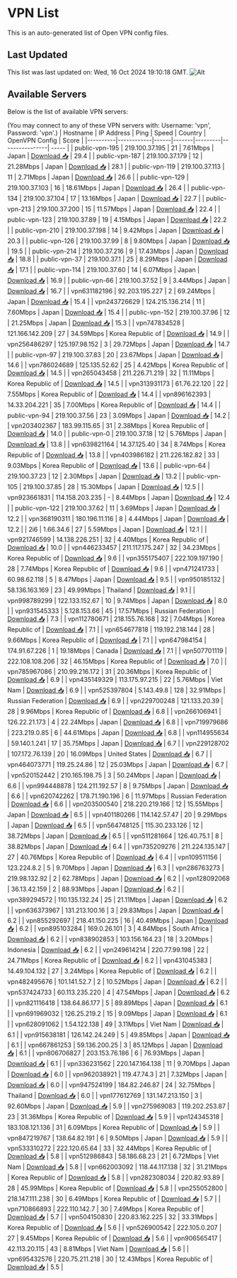 # VPN List

This is an auto-generated list of Open VPN config files.

## Last Updated

This list was last updated on: Wed, 16 Oct 2024 19:10:18 GMT.
![Alt](https://repobeats.axiom.co/api/embed/186b98318ef1479477931607c1ad7d823f12451f.svg "Repobeats analytics image")

## Available Servers

Below is the list of available VPN servers:

(You may connect to any of these VPN servers with: Username: 'vpn', Password: 'vpn'.)
| Hostname | IP Address | Ping | Speed | Country | OpenVPN Config | Score |
|----------|------------|------|-------|---------|----------------| ----- |
| public-vpn-195 | 219.100.37.195 | 21 | 7.61Mbps | Japan | [Download 📥](./configs/server_0_JP.ovpn) | 29.4 |
| public-vpn-187 | 219.100.37.179 | 12 | 21.28Mbps | Japan | [Download 📥](./configs/server_1_JP.ovpn) | 28.1 |
| public-vpn-119 | 219.100.37.113 | 11 | 2.71Mbps | Japan | [Download 📥](./configs/server_2_JP.ovpn) | 26.6 |
| public-vpn-129 | 219.100.37.103 | 16 | 18.61Mbps | Japan | [Download 📥](./configs/server_3_JP.ovpn) | 26.4 |
| public-vpn-134 | 219.100.37.104 | 17 | 13.16Mbps | Japan | [Download 📥](./configs/server_4_JP.ovpn) | 22.7 |
| public-vpn-213 | 219.100.37.200 | 15 | 11.57Mbps | Japan | [Download 📥](./configs/server_5_JP.ovpn) | 22.4 |
| public-vpn-123 | 219.100.37.89 | 19 | 4.15Mbps | Japan | [Download 📥](./configs/server_6_JP.ovpn) | 22.2 |
| public-vpn-210 | 219.100.37.198 | 14 | 9.42Mbps | Japan | [Download 📥](./configs/server_7_JP.ovpn) | 20.3 |
| public-vpn-126 | 219.100.37.99 | 8 | 9.80Mbps | Japan | [Download 📥](./configs/server_8_JP.ovpn) | 19.5 |
| public-vpn-214 | 219.100.37.216 | 9 | 17.43Mbps | Japan | [Download 📥](./configs/server_9_JP.ovpn) | 18.8 |
| public-vpn-37 | 219.100.37.1 | 25 | 8.29Mbps | Japan | [Download 📥](./configs/server_10_JP.ovpn) | 17.1 |
| public-vpn-114 | 219.100.37.60 | 14 | 6.07Mbps | Japan | [Download 📥](./configs/server_11_JP.ovpn) | 16.9 |
| public-vpn-66 | 219.100.37.52 | 9 | 3.44Mbps | Japan | [Download 📥](./configs/server_12_JP.ovpn) | 16.7 |
| vpn631182196 | 92.203.195.227 | 2 | 69.24Mbps | Japan | [Download 📥](./configs/server_13_JP.ovpn) | 15.4 |
| vpn243726629 | 124.215.136.214 | 11 | 7.60Mbps | Japan | [Download 📥](./configs/server_14_JP.ovpn) | 15.4 |
| public-vpn-152 | 219.100.37.96 | 12 | 21.25Mbps | Japan | [Download 📥](./configs/server_15_JP.ovpn) | 15.3 |
| vpn747834528 | 121.166.142.209 | 27 | 34.59Mbps | Korea Republic of | [Download 📥](./configs/server_16_KR.ovpn) | 14.9 |
| vpn256486297 | 125.197.98.152 | 3 | 29.72Mbps | Japan | [Download 📥](./configs/server_17_JP.ovpn) | 14.7 |
| public-vpn-97 | 219.100.37.83 | 20 | 23.67Mbps | Japan | [Download 📥](./configs/server_18_JP.ovpn) | 14.6 |
| vpn786024689 | 125.135.52.62 | 25 | 4.42Mbps | Korea Republic of | [Download 📥](./configs/server_19_KR.ovpn) | 14.5 |
| vpn265043458 | 211.226.71.219 | 32 | 11.11Mbps | Korea Republic of | [Download 📥](./configs/server_20_KR.ovpn) | 14.5 |
| vpn313931173 | 61.76.22.120 | 22 | 7.55Mbps | Korea Republic of | [Download 📥](./configs/server_21_KR.ovpn) | 14.4 |
| vpn896162393 | 14.33.204.221 | 35 | 7.00Mbps | Korea Republic of | [Download 📥](./configs/server_22_KR.ovpn) | 14.4 |
| public-vpn-94 | 219.100.37.56 | 23 | 3.09Mbps | Japan | [Download 📥](./configs/server_23_JP.ovpn) | 14.2 |
| vpn203402367 | 183.99.115.65 | 31 | 2.38Mbps | Korea Republic of | [Download 📥](./configs/server_24_KR.ovpn) | 14.0 |
| public-vpn-0 | 219.100.37.18 | 12 | 5.76Mbps | Japan | [Download 📥](./configs/server_25_JP.ovpn) | 13.8 |
| vpn639821164 | 14.37.125.40 | 34 | 8.74Mbps | Korea Republic of | [Download 📥](./configs/server_26_KR.ovpn) | 13.8 |
| vpn403986182 | 211.226.182.82 | 33 | 9.03Mbps | Korea Republic of | [Download 📥](./configs/server_27_KR.ovpn) | 13.6 |
| public-vpn-64 | 219.100.37.23 | 12 | 2.30Mbps | Japan | [Download 📥](./configs/server_28_JP.ovpn) | 13.2 |
| public-vpn-105 | 219.100.37.85 | 28 | 15.30Mbps | Japan | [Download 📥](./configs/server_29_JP.ovpn) | 12.5 |
| vpn923661831 | 114.158.203.235 | - | 8.44Mbps | Japan | [Download 📥](./configs/server_30_JP.ovpn) | 12.4 |
| public-vpn-122 | 219.100.37.62 | 11 | 3.69Mbps | Japan | [Download 📥](./configs/server_31_JP.ovpn) | 12.2 |
| vpn368190311 | 180.196.11.116 | 8 | 4.44Mbps | Japan | [Download 📥](./configs/server_32_JP.ovpn) | 12.2 |
| 2i6 | 1.66.34.6 | 27 | 5.59Mbps | Japan | [Download 📥](./configs/server_33_JP.ovpn) | 12.1 |
| vpn921746599 | 14.138.226.251 | 32 | 4.40Mbps | Korea Republic of | [Download 📥](./configs/server_34_KR.ovpn) | 10.0 |
| vpn446233457 | 211.117.175.247 | 32 | 34.23Mbps | Korea Republic of | [Download 📥](./configs/server_35_KR.ovpn) | 9.6 |
| vpn355175407 | 222.109.197.190 | 28 | 7.74Mbps | Korea Republic of | [Download 📥](./configs/server_36_KR.ovpn) | 9.6 |
| vpn471241733 | 60.98.62.118 | 5 | 8.47Mbps | Japan | [Download 📥](./configs/server_37_JP.ovpn) | 9.5 |
| vpn950185132 | 58.136.163.169 | 23 | 49.99Mbps | Thailand | [Download 📥](./configs/server_38_TH.ovpn) | 9.1 |
| vpn998789299 | 122.133.152.67 | 10 | 9.74Mbps | Japan | [Download 📥](./configs/server_39_JP.ovpn) | 8.0 |
| vpn931545333 | 5.128.153.66 | 45 | 17.57Mbps | Russian Federation | [Download 📥](./configs/server_40_RU.ovpn) | 7.3 |
| vpn112780671 | 218.155.76.168 | 32 | 7.04Mbps | Korea Republic of | [Download 📥](./configs/server_41_KR.ovpn) | 7.1 |
| vpn654677818 | 119.192.218.144 | 28 | 9.66Mbps | Korea Republic of | [Download 📥](./configs/server_42_KR.ovpn) | 7.1 |
| vpn647984154 | 174.91.67.226 | 1 | 19.18Mbps | Canada | [Download 📥](./configs/server_43_CA.ovpn) | 7.1 |
| vpn507701119 | 222.108.108.206 | 32 | 46.15Mbps | Korea Republic of | [Download 📥](./configs/server_44_KR.ovpn) | 7.0 |
| vpn785967086 | 210.99.216.172 | 31 | 20.36Mbps | Korea Republic of | [Download 📥](./configs/server_45_KR.ovpn) | 6.9 |
| vpn435149329 | 113.175.97.215 | 22 | 5.76Mbps | Viet Nam | [Download 📥](./configs/server_46_VN.ovpn) | 6.9 |
| vpn525397804 | 5.143.49.8 | 128 | 32.91Mbps | Russian Federation | [Download 📥](./configs/server_47_RU.ovpn) | 6.9 |
| vpn229700248 | 121.133.20.39 | 28 | 9.96Mbps | Korea Republic of | [Download 📥](./configs/server_48_KR.ovpn) | 6.8 |
| vpn266106941 | 126.22.21.173 | 4 | 22.24Mbps | Japan | [Download 📥](./configs/server_49_JP.ovpn) | 6.8 |
| vpn719979686 | 223.219.0.85 | 6 | 44.61Mbps | Japan | [Download 📥](./configs/server_50_JP.ovpn) | 6.8 |
| vpn114955634 | 59.140.1.241 | 17 | 35.75Mbps | Japan | [Download 📥](./configs/server_51_JP.ovpn) | 6.7 |
| vpn229128702 | 107.172.76.139 | 20 | 16.09Mbps | United States | [Download 📥](./configs/server_52_US.ovpn) | 6.7 |
| vpn464073771 | 119.25.24.86 | 12 | 25.03Mbps | Japan | [Download 📥](./configs/server_53_JP.ovpn) | 6.7 |
| vpn520152442 | 210.165.198.75 | 3 | 50.24Mbps | Japan | [Download 📥](./configs/server_54_JP.ovpn) | 6.6 |
| vpn994448878 | 124.211.192.57 | 8 | 9.75Mbps | Japan | [Download 📥](./configs/server_55_JP.ovpn) | 6.6 |
| vpn620742262 | 178.71.190.196 | 6 | 11.97Mbps | Russian Federation | [Download 📥](./configs/server_56_RU.ovpn) | 6.6 |
| vpn203500540 | 218.220.219.166 | 12 | 15.55Mbps | Japan | [Download 📥](./configs/server_57_JP.ovpn) | 6.5 |
| vpn401180266 | 114.142.57.47 | 20 | 9.29Mbps | Japan | [Download 📥](./configs/server_58_JP.ovpn) | 6.5 |
| vpn564748125 | 115.30.233.126 | 12 | 38.72Mbps | Japan | [Download 📥](./configs/server_59_JP.ovpn) | 6.5 |
| vpn511281664 | 126.40.75.1 | 8 | 38.82Mbps | Japan | [Download 📥](./configs/server_60_JP.ovpn) | 6.4 |
| vpn735209276 | 211.224.135.147 | 27 | 40.76Mbps | Korea Republic of | [Download 📥](./configs/server_61_KR.ovpn) | 6.4 |
| vpn109511156 | 123.224.8.2 | 5 | 9.70Mbps | Japan | [Download 📥](./configs/server_62_JP.ovpn) | 6.3 |
| vpn286763273 | 219.98.132.92 | 2 | 62.78Mbps | Japan | [Download 📥](./configs/server_63_JP.ovpn) | 6.2 |
| vpn128092068 | 36.13.42.159 | 2 | 88.93Mbps | Japan | [Download 📥](./configs/server_64_JP.ovpn) | 6.2 |
| vpn389294572 | 110.135.132.24 | 25 | 21.11Mbps | Japan | [Download 📥](./configs/server_65_JP.ovpn) | 6.2 |
| vpn636373967 | 131.213.100.16 | 3 | 29.83Mbps | Japan | [Download 📥](./configs/server_66_JP.ovpn) | 6.2 |
| vpn855292697 | 218.41.150.225 | 16 | 40.49Mbps | Japan | [Download 📥](./configs/server_67_JP.ovpn) | 6.2 |
| vpn895103284 | 169.0.26.101 | 3 | 4.84Mbps | South Africa | [Download 📥](./configs/server_68_ZA.ovpn) | 6.2 |
| vpn838902853 | 103.156.164.23 | 18 | 3.20Mbps | Indonesia | [Download 📥](./configs/server_69_ID.ovpn) | 6.2 |
| vpn249614214 | 220.77.99.198 | 22 | 24.71Mbps | Korea Republic of | [Download 📥](./configs/server_70_KR.ovpn) | 6.2 |
| vpn431045383 | 14.49.104.132 | 27 | 3.24Mbps | Korea Republic of | [Download 📥](./configs/server_71_KR.ovpn) | 6.2 |
| vpn482495676 | 101.141.52.7 | 2 | 10.52Mbps | Japan | [Download 📥](./configs/server_72_JP.ovpn) | 6.2 |
| vpn537424733 | 60.113.235.220 | 4 | 47.54Mbps | Japan | [Download 📥](./configs/server_73_JP.ovpn) | 6.2 |
| vpn821116418 | 138.64.86.177 | 5 | 89.89Mbps | Japan | [Download 📥](./configs/server_74_JP.ovpn) | 6.1 |
| vpn691969032 | 126.25.219.2 | 15 | 9.09Mbps | Japan | [Download 📥](./configs/server_75_JP.ovpn) | 6.1 |
| vpn628091062 | 1.54.122.138 | 49 | 3.11Mbps | Viet Nam | [Download 📥](./configs/server_76_VN.ovpn) | 6.1 |
| vpn915638181 | 126.142.24.249 | 5 | 49.85Mbps | Japan | [Download 📥](./configs/server_77_JP.ovpn) | 6.1 |
| vpn667861253 | 59.136.200.25 | 3 | 85.12Mbps | Japan | [Download 📥](./configs/server_78_JP.ovpn) | 6.1 |
| vpn806706827 | 203.153.76.186 | 6 | 76.93Mbps | Japan | [Download 📥](./configs/server_79_JP.ovpn) | 6.1 |
| vpn336231562 | 220.147.164.138 | 11 | 9.70Mbps | Japan | [Download 📥](./configs/server_80_JP.ovpn) | 6.0 |
| vpn962038921 | 119.47.74.3 | 21 | 7.32Mbps | Japan | [Download 📥](./configs/server_81_JP.ovpn) | 6.0 |
| vpn947524199 | 184.82.246.87 | 24 | 32.75Mbps | Thailand | [Download 📥](./configs/server_82_TH.ovpn) | 6.0 |
| vpn177612769 | 131.147.213.150 | 3 | 92.60Mbps | Japan | [Download 📥](./configs/server_83_JP.ovpn) | 5.9 |
| vpn275969083 | 119.202.253.87 | 23 | 31.36Mbps | Korea Republic of | [Download 📥](./configs/server_84_KR.ovpn) | 5.9 |
| vpn124345318 | 183.108.121.136 | 31 | 6.09Mbps | Korea Republic of | [Download 📥](./configs/server_85_KR.ovpn) | 5.9 |
| vpn847219767 | 138.64.82.191 | 6 | 9.50Mbps | Japan | [Download 📥](./configs/server_86_JP.ovpn) | 5.9 |
| vpn533310272 | 222.120.65.64 | 33 | 32.44Mbps | Korea Republic of | [Download 📥](./configs/server_87_KR.ovpn) | 5.8 |
| vpn512986843 | 58.186.68.23 | 21 | 6.72Mbps | Viet Nam | [Download 📥](./configs/server_88_VN.ovpn) | 5.8 |
| vpn662003092 | 118.44.117.138 | 32 | 31.21Mbps | Korea Republic of | [Download 📥](./configs/server_89_KR.ovpn) | 5.8 |
| vpn282308034 | 220.82.93.89 | 28 | 45.99Mbps | Korea Republic of | [Download 📥](./configs/server_90_KR.ovpn) | 5.8 |
| vpn255052800 | 218.147.111.238 | 30 | 6.49Mbps | Korea Republic of | [Download 📥](./configs/server_91_KR.ovpn) | 5.7 |
| vpn710866893 | 222.110.142.7 | 30 | 7.49Mbps | Korea Republic of | [Download 📥](./configs/server_92_KR.ovpn) | 5.7 |
| vpn504150830 | 220.83.162.225 | 32 | 33.31Mbps | Korea Republic of | [Download 📥](./configs/server_93_KR.ovpn) | 5.6 |
| vpn526900542 | 222.105.0.207 | 27 | 9.45Mbps | Korea Republic of | [Download 📥](./configs/server_94_KR.ovpn) | 5.6 |
| vpn906565417 | 42.113.20.115 | 43 | 8.81Mbps | Viet Nam | [Download 📥](./configs/server_95_VN.ovpn) | 5.6 |
| vpn695432576 | 220.75.211.218 | 30 | 12.43Mbps | Korea Republic of | [Download 📥](./configs/server_96_KR.ovpn) | 5.5 |
